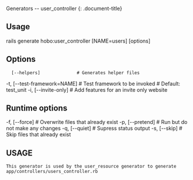 Generators -- user\_controller
{: .document-title}


## Usage

    

  rails generate hobo:user_controller [NAME=users] [options]


## Options

    

      [--helpers]              # Generates helper files
  -t, [--test-framework=NAME]  # Test framework to be invoked
                               # Default: test_unit
  -i, [--invite-only]          # Add features for an invite only website


## Runtime options

    

  -f, [--force]    # Overwrite files that already exist
  -p, [--pretend]  # Run but do not make any changes
  -q, [--quiet]    # Supress status output
  -s, [--skip]     # Skip files that already exist


## USAGE

    

    This generator is used by the user_resource generator to generate
    app/controllers/users_controller.rb
